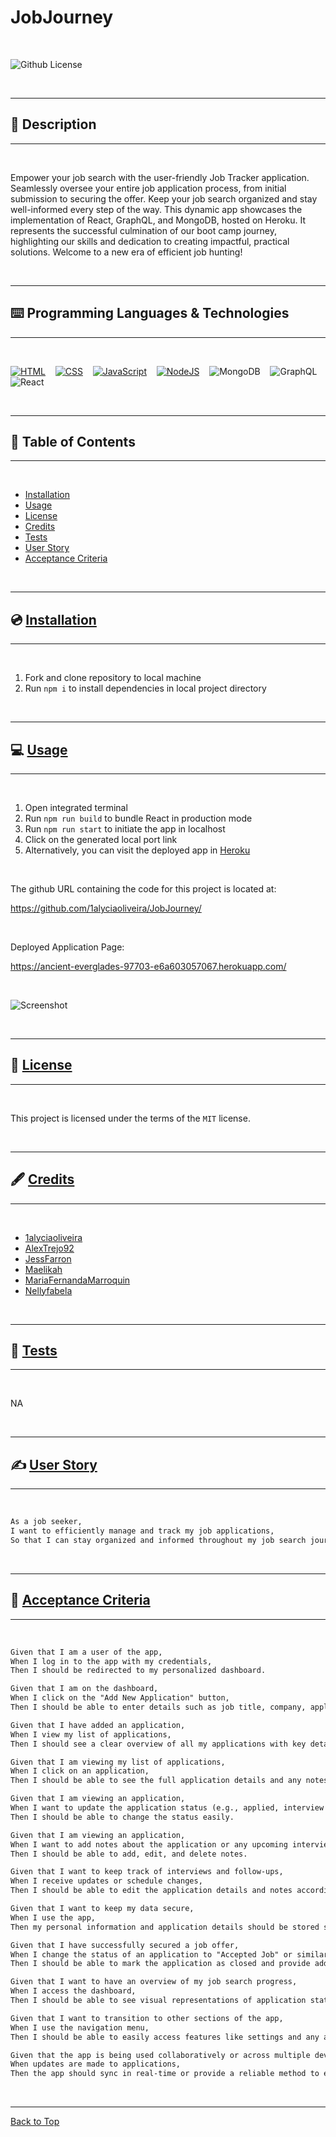# JobJourney

</br>

![Github License](https://img.shields.io/badge/license-MIT-blue.svg)

</br>

---

##   📝 Description


---

</br>

Empower your job search with the user-friendly Job Tracker application. Seamlessly oversee your entire job application process, from initial submission to securing the offer. Keep your job search organized and stay well-informed every step of the way. This dynamic app showcases the implementation of React, GraphQL, and MongoDB, hosted on Heroku. It represents the successful culmination of our boot camp journey, highlighting our skills and dedication to creating impactful, practical solutions. Welcome to a new era of efficient job hunting!

</br>

---


##   ⌨️ Programming Languages & Technologies
---

</br>

<div style="display: inline_block">

[![HTML](./assets/html5.svg)](https://devdocs.io/html/)
&nbsp;&nbsp;
[![CSS](./assets/css3.svg)](https://devdocs.io/css/)
&nbsp;&nbsp;
[![JavaScript](./assets/javascript.svg)](https://devdocs.io/javascript/)
&nbsp;&nbsp;
[![NodeJS](./assets/nodejs.svg)](https://nodejs.org/en/docs)
&nbsp;&nbsp;
![MongoDB](./assets/mongodb.svg)
&nbsp;&nbsp;
![GraphQL](./assets/graphql.svg)
&nbsp;&nbsp;
![React](./assets/react.svg)
&nbsp;&nbsp;

</div>

</br>


---

## 📑 Table of Contents

---

</br>

- [Installation](#💿-installation)
- [Usage](#💻-usage)
- [License](#🔏-license)
- [Credits](#🖋️-credits)
- [Tests](#🧪-tests)
- [User Story](#✍️-user-story)
- [Acceptance Criteria](#👏-acceptance-criteria)


</br>


---

##  💿 [Installation](#📑-table-of-contents)

---

</br>

1. Fork and clone repository to local machine 
2. Run `npm i` to install dependencies in local project directory



</br>


---

##   💻 [Usage](#📑-table-of-contents)

---

</br>

1. Open integrated terminal
2. Run `npm run build` to bundle React in production mode
3. Run `npm run start` to initiate the app in localhost
4. Click on the generated local port link
5. Alternatively, you can visit the deployed app in [Heroku](https://ancient-everglades-97703-e6a603057067.herokuapp.com/)


</br>

The github URL containing the code for this project is located at:

https://github.com/1alyciaoliveira/JobJourney/

</br>


Deployed Application Page:

https://ancient-everglades-97703-e6a603057067.herokuapp.com/


</br>


![Screenshot](./assets/screenshot.png)

</br>


---

##  🔏 [License](#📑-table-of-contents)

---

</br>


 This project is licensed under the terms of the `MIT` license. 


</br>


---

## 🖋️ [Credits](#📑-table-of-contents)

---

</br>


- [1alyciaoliveira](https://github.com/1alyciaoliveira)
- [AlexTrejo92](https://github.com/AlexTrejo92)
- [JessFarron](https://github.com/JessFarron)
- [Maelikah](https://github.com/Maelikah/)
- [MariaFernandaMarroquin](https://github.com/MariaFernandaMarroquin)
- [Nellyfabela](https://github.com/nellyfabela)


</br>


---

##   🧪 [Tests](#📑-table-of-contents)

---

</br>



NA


</br>


---

## ✍️ [User Story](#📑-table-of-contents)

---

</br>

```md
As a job seeker,
I want to efficiently manage and track my job applications,
So that I can stay organized and informed throughout my job search journey.
```


</br>

---

## 👏 [Acceptance Criteria](#📑-table-of-contents)

---

</br>


```md
Given that I am a user of the app,
When I log in to the app with my credentials,
Then I should be redirected to my personalized dashboard.

Given that I am on the dashboard,
When I click on the "Add New Application" button,
Then I should be able to enter details such as job title, company, application date, and job description.

Given that I have added an application,
When I view my list of applications,
Then I should see a clear overview of all my applications with key details.

Given that I am viewing my list of applications,
When I click on an application,
Then I should be able to see the full application details and any notes I've added.

Given that I am viewing an application,
When I want to update the application status (e.g., applied, interview scheduled, offer received, rejected),
Then I should be able to change the status easily.

Given that I am viewing an application,
When I want to add notes about the application or any upcoming interviews,
Then I should be able to add, edit, and delete notes.

Given that I want to keep track of interviews and follow-ups,
When I receive updates or schedule changes,
Then I should be able to edit the application details and notes accordingly.

Given that I want to keep my data secure,
When I use the app,
Then my personal information and application details should be stored securely and accessible only to me.

Given that I have successfully secured a job offer,
When I change the status of an application to "Accepted Job" or similar,
Then I should be able to mark the application as closed and provide additional details if needed.

Given that I want to have an overview of my job search progress,
When I access the dashboard,
Then I should be able to see visual representations of application status distribution and a timeline of application activities.

Given that I want to transition to other sections of the app,
When I use the navigation menu,
Then I should be able to easily access features like settings and any additional tools.

Given that the app is being used collaboratively or across multiple devices,
When updates are made to applications,
Then the app should sync in real-time or provide a reliable method to ensure consistent data across all instances.  
```

</br>


---

[Back to Top](#jobjourney)
